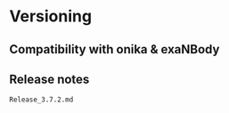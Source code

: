 # Versioning

## Compatibility with onika & exaNBody  

## Release notes
    
```{toctree}
Release_3.7.2.md
```
  
